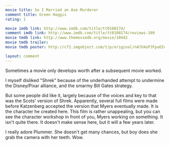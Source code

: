 ```yaml
---
movie title: So I Married an Axe Murderer
comment title: Green Haggis
rating: 1

movie imdb link: http://www.imdb.com/title/tt0108174/
comment imdb link: http://www.imdb.com/title/tt0108174/reviews-109
movie tmdb link: http://www.themoviedb.org/movie/10442
movie tmdb trailer: 
movie tmdb poster: http://cf2.imgobject.com/t/p/original/nA7U4oPJFpuOIewqBcJNO8ZfSS2.jpg

layout: comment
---
```


Sometimes a movie only develops worth after a subsequent movie worked. 

I myself disliked "Shrek" because of the underhanded attempt to undermine the Disney/Pixar alliance, and the smarmy Bill Gates strategy. 

But some people did like it, largely because of the voices and key to that was the Scots' version of Shrek. Apparently, several full films were made before Katzenberg accepted the version that Myers eventually made. It is the character he created here. This film is rather unappealing, but you can see the character workshop in front of you, Myers working on something. It isn't quite there. It doesn't make sense here, but it will a few years later.

I really adore Plummer. She doesn't get many chances, but boy does she grab the camera with her teeth. Wow.